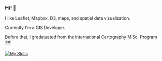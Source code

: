 <!--[![Anurag's GitHub stats](https://github-readme-stats.vercel.app/api?username=sebastian-ch)](https://github.com/anuraghazra/github-readme-stats) -->


### Hi! :ocean:

I like Leaflet, Mapbox, D3, maps, and spatial data visualization.

Currently I'm a GIS Developer.

Before that, I gradatuated from the international [Cartography M.Sc. Program](https://cartographymaster.eu/) :world_map:

[![My Skills](https://skillicons.dev/icons?i=js,ts,react,svelte,d3,jquery,html,css,azure,django,py,electron,express,nodejs,figma,ai,ps,git,github,gitlab,postgres,sqlite,postman,vscode,vite&perline=5)](https://skillicons.dev)
